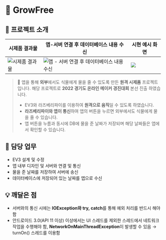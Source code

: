 # 🌱 GrowFree

## 📖 프로젝트 소개
| 시제품 결과물 | 앱-서버 연결 후 데이터베이스 내용 수신 | 시현 예시 화면 |
|--|--|--|
| ![시제품 결과물](https://file.notion.so/f/s/d636ef52-fe8f-4439-97b8-3b39b02a3edd/Untitled.png?id=daf057af-a285-4676-a244-41908a7ed9dc&table=block&spaceId=4fee607c-9fab-47df-96d0-8ba12808c88d&expirationTimestamp=1687421440027&signature=SV50CI8ujCDP6f0vIUEZoMpLtbQ1r3T5IRsXPQwx7iM&downloadName=Untitled.png) | ![앱 - 서버 연결 후 데이터베이스 내용 수신](https://github.com/Wise-99/GrowFree/assets/90273263/6c247170-0c1f-4ed8-b845-55da7067d82f) | ![](https://file.notion.so/f/s/bda20aed-58a5-48c9-887b-8d61b8efb118/Untitled.png?id=3a585649-cffd-4eac-9cbe-ee248c19003b&table=block&spaceId=4fee607c-9fab-47df-96d0-8ba12808c88d&expirationTimestamp=1687421457030&signature=xo1P-Cgb9l7mmTdTDSL6HGyPXYjVExEOpjIFJtmsXNI&downloadName=Untitled.png) |

> 🌱 앱을 통해 **외부**에서도 식물에게 물을 줄 수 있도록 만든 **원격 시제품** 프로젝트 입니다. 해당 프로젝트로 **2022 경기도 온라인 메이커 경진대회** 본선 진출 하였습니다.
> 
> -   EV3와 라즈베리파이를 이용하여 **원격으로 움직**일 수 있도록 하였습니다.
> -   **라즈베리파이와 앱이 통신**하여 앱의 버튼을 누르면 외부에서도 식물에게 물을 줄 수 있습니다.
> -   앱 버튼을 누름과 동시에 DB에 물을 준 날짜가 저장되며 해당 날짜들은 앱에서 확인할 수 있습니다.

## 📄 담당 업무

-   EV3 설계 및 수정
-   앱 내부 디자인 및 서버와 연결 및 통신
-   물을 준 날짜를 저장하여 서버에 송신
-   데이터베이스에 저장되어 있는 날짜를 앱으로 수신

## 💡 깨달은 점

-   서버와의 통신 시에는 **IOException와 try, catch**를 통해 예외 처리를 반드시 해야 함
-   안드로이드 3.0(API 11 이상) 이상에서는 UI 스레드를 제외한 스레드에서 네트워크 작업을 수행해야 함, **NetworkOnMainThreadException**이 발생할 수 있음 → turnOn() 스레드를 이용함
